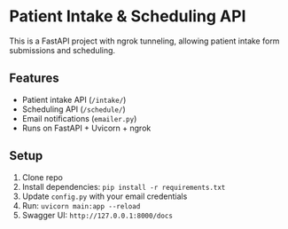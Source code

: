 # Patient Intake & Scheduling API

This is a FastAPI project with ngrok tunneling, allowing patient intake form submissions and scheduling.

## Features
- Patient intake API (`/intake/`)
- Scheduling API (`/schedule/`)
- Email notifications (`emailer.py`)
- Runs on FastAPI + Uvicorn + ngrok

## Setup
1. Clone repo
2. Install dependencies: `pip install -r requirements.txt`
3. Update `config.py` with your email credentials
4. Run: `uvicorn main:app --reload`
5. Swagger UI: `http://127.0.0.1:8000/docs`

